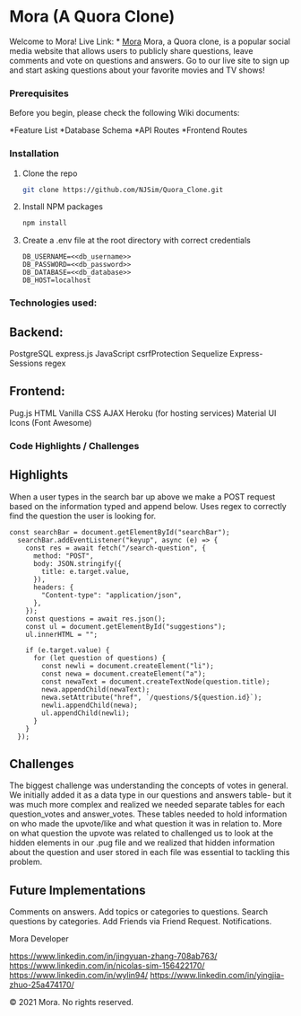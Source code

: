 # Mora (A Quora Clone)
Welcome to Mora!
Live Link: * [Mora](https://afternoon-fjord-07018.herokuapp.com/)
Mora, a Quora clone, is a popular social media website that allows users to publicly share questions, leave comments and vote on questions and answers. Go to our live site to sign up and start asking questions about your favorite movies and TV shows!



### Prerequisites
Before you begin, please check the following Wiki documents:

*Feature List
*Database Schema
*API Routes
*Frontend Routes

### Installation

1. Clone the repo
   ```sh
   git clone https://github.com/NJSim/Quora_Clone.git
   ```
2. Install NPM packages
   ```sh
   npm install
   ```
3. Create a .env file at the root directory with correct credentials
    ```
    DB_USERNAME=<<db_username>>
    DB_PASSWORD=<<db_password>>
    DB_DATABASE=<<db_database>>
    DB_HOST=localhost
    ```

### Technologies used:
## Backend:
PostgreSQL
express.js
JavaScript
csrfProtection
Sequelize
Express-Sessions
regex

## Frontend:
Pug.js
HTML
Vanilla CSS
AJAX
Heroku (for hosting services)
Material UI Icons (Font Awesome)



### Code Highlights / Challenges
## Highlights

When a user types in the search bar up above we make a POST request based on the information typed and append below. Uses regex to correctly find the question the user is looking for.

```
const searchBar = document.getElementById("searchBar");
  searchBar.addEventListener("keyup", async (e) => {
    const res = await fetch("/search-question", {
      method: "POST",
      body: JSON.stringify({
        title: e.target.value,
      }),
      headers: {
        "Content-type": "application/json",
      },
    });
    const questions = await res.json();
    const ul = document.getElementById("suggestions");
    ul.innerHTML = "";

    if (e.target.value) {
      for (let question of questions) {
        const newli = document.createElement("li");
        const newa = document.createElement("a");
        const newaText = document.createTextNode(question.title);
        newa.appendChild(newaText);
        newa.setAttribute("href", `/questions/${question.id}`);
        newli.appendChild(newa);
        ul.appendChild(newli);
      }
    }
  });
```

## Challenges

The biggest challenge was understanding the concepts of votes in general. We initially added it as a data type in our questions and answers table- but it was much more complex and realized we needed separate tables for each question_votes and answer_votes. These tables needed to hold information on who made the upvote/like and what question it was in relation to. More on what question the upvote was related to challenged us to look at the hidden elements in our .pug file and we realized that hidden information about the question and user stored in each file was essential to tackling this problem.

## Future Implementations
Comments on answers.
Add topics or categories to questions.
Search questions by categories.
Add Friends via Friend Request.
Notifications.

Mora Developer

https://www.linkedin.com/in/jingyuan-zhang-708ab763/
https://www.linkedin.com/in/nicolas-sim-156422170/
https://www.linkedin.com/in/wylin94/
https://www.linkedin.com/in/yingjia-zhuo-25a474170/

© 2021 Mora. No rights reserved.
